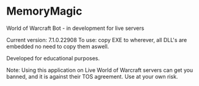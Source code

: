 # MemoryMagic

World of Warcraft Bot - in development for live servers

Current version: 7.1.0.22908
To use: copy EXE to wherever, all DLL's are embedded no need to copy them aswell.

Developed for educational purposes.

Note: Using this application on Live World of Warcraft servers can get you banned, 
      and it is against their TOS agreement. Use at your own risk.
	  
